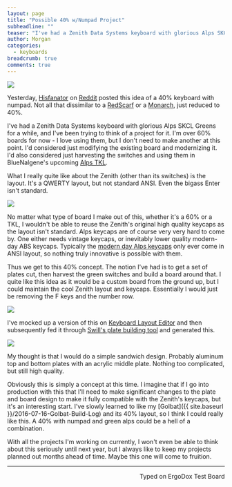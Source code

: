 ```yaml
---
layout: page
title: "Possible 40% w/Numpad Project"
subheadline: ""
teaser: "I've had a Zenith Data Systems keyboard with glorious Alps SKCL Greens for a while, and I've been trying to think of a project for it. "
author: Morgan
categories:
  - keyboards
breadcrumb: true
comments: true
---
```

![](https://i.imgur.com/K5ZM3Vo.jpg)

Yesterday, [Hisfanator](https://www.reddit.com/user/Hisfantor) on [Reddit](https://www.reddit.com/r/MechanicalKeyboards/comments/4zdnpk/an_idea_of_a_40_board_with_numpad/) posted this idea of a 40% keyboard with numpad. Not all that dissimilar to a [RedScarf](https://geekhack.org/index.php?topic=67279.0) or a [Monarch](https://geekhack.org/index.php?topic=75786.0), just reduced to 40%.

I've had a Zenith Data Systems keyboard with glorious Alps SKCL Greens for a while, and I've been trying to think of a project for it. I'm over 60% boards for now - I love using them, but I don't need to make another at this point. I'd considered just modifying the existing board and modernizing it. I'd also considered just harvesting the switches and using them in BlueNalgene's upcoming [Alps TKL](https://geekhack.org/index.php?topic=81608.0).

What I really quite like about the Zenith (other than its switches) is the layout. It's a QWERTY layout, but not standard ANSI. Even the bigass Enter isn't standard.

![](http://imgur.com/r1D7pUw.jpg)

No matter what type of board I make out of this, whether it's a 60% or a TKL, I wouldn't be able to reuse the Zenith's original high quality keycaps as the layout isn't standard. Alps keycaps are of course very very hard to come by. One either needs vintage keycaps, or inevitably lower quality modern-day ABS keycaps. Typically the [modern day Alps keycaps](https://www.massdrop.com/buy/alps-keycaps?mode=guest_open) only ever come in ANSI layout, so nothing truly innovative is possible with them.

Thus we get to this 40% concept. The notion I've had is to get a set of plates cut, then harvest the green switches and build a board around that. I quite like this idea as it would be a custom board from the ground up, but I could maintain the cool Zenith layout and keycaps. Essentially I would just be removing the F keys and the number row.

![](http://imgur.com/ij0DmsL.jpg)

I've mocked up a version of this on [Keyboard Layout Editor](http://www.keyboard-layout-editor.com/##@@_w:1.5%3B&=Tab&=Q&=W&=E&=R&=T&=Y&=U&=I&=O&=P&=%7B%0A%5B&_w:1.5%3B&=%7D%0A%5D&_x:1%3B&=7%0AHome&=8%0A%E2%86%91&=9%0APgUp&=-%3B&@_w:1.75%3B&=Caps%20Lock&=A&=S&=D&=F&=G&=H&=J&=K&=L&=%2F:%0A%2F%3B&=%22%0A'&_x:2.25%3B&=4%0A%E2%86%90&=5&=6%0A%E2%86%92&=+%3B&@_w:2.25%3B&=Shift&=Z&=X&=C&=V&=B&=N&=M&=%3C%0A,&=%3E%0A.&=%3F%0A%2F%2F&_w:1.75%3B&=Shift&_a:7%3B&=&_a:4%3B&=1%0AEnd&=2%0A%E2%86%93&=3%0APgDn&_h:2%3B&=Enter%3B&@_w:1.75%3B&=Ctrl&=Win&_a:7&w:9%3B&=&_a:4&w:2.25%3B&=Menu&_w:2%3B&=0%0AIns&_w:2%3B&=.%0ADel%3B&@_r:180&rx:19.25&ry:6.5&y:4.5&x:4.25&a:7&w:2.25&w2:1&h2:2%3B&=) and then subsequently fed it through [Swill's plate building tool](http://builder.swillkb.com/) and generated this.

![](http://imgur.com/OKw2uT3.jpg)

My thought is that I would do a simple sandwich design. Probably aluminum top and bottom plates with an acrylic middle plate. Nothing too complicated, but still high quality.

Obviously this is simply a concept at this time. I imagine that if I go into production with this that I'll need to make significant changes to the plate and board design to make it fully compatible with the Zenith's keycaps, but it's an interesting start. I've slowly learned to like my [Golbat]({{ site.baseurl }}/2016-07-16-Golbat-Build-Log) and its 40% layout, so I think I could really like this. A 40% with numpad and green alps could be a hell of a combination.

With all the projects I'm working on currently, I won't even be able to think about this seriously until next year, but I always like to keep my projects planned out months ahead of time. Maybe this one will come to fruition.

---
<p align="right">Typed on ErgoDox Test Board</p>
